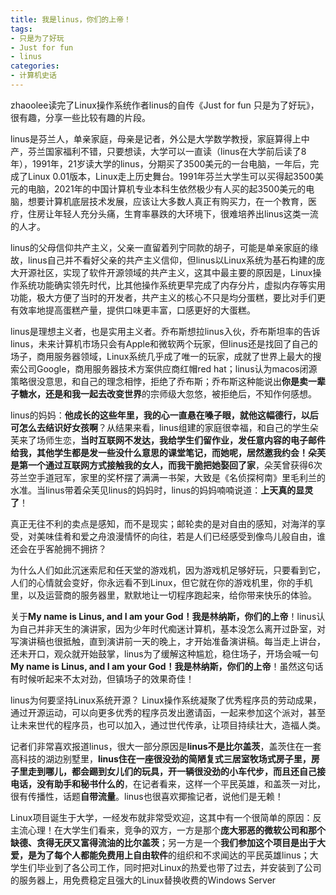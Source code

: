 ```yaml
---
title: 我是linus，你们的上帝！
tags: 
- 只是为了好玩
- Just for fun
- linus
categories:
- 计算机史话
---
```


zhaoolee读完了Linux操作系统作者linus的自传《Just for fun 只是为了好玩》，很有趣，分享一些比较有趣的片段。

linus是芬兰人，单亲家庭，母亲是记者，外公是大学数学教授，家庭算得上中产，芬兰国家福利不错，只要想读，大学可以一直读（linus在大学前后读了8年），1991年，21岁读大学的linus，分期买了3500美元的一台电脑，一年后，完成了Linux 0.01版本，Linux走上历史舞台。1991年芬兰大学生可以买得起3500美元的电脑，2021年的中国计算机专业本科生依然极少有人买的起3500美元的电脑，想要计算机底层技术发展，应该让大多数人真正有购买力，在一个教育，医疗，住房让年轻人充分头痛，生育率暴跌的大环境下，很难培养出linus这类一流的人才。

linus的父母信仰共产主义，父亲一直留着列宁同款的胡子，可能是单亲家庭的缘故，linus自己并不看好父亲的共产主义信仰，但linus以Linux系统为基石构建的庞大开源社区，实现了软件开源领域的共产主义，这其中最主要的原因是，Linux操作系统功能确实领先时代，比其他操作系统更早完成了内存分片，虚拟内存等实用功能，极大方便了当时的开发者，共产主义的核心不只是均分蛋糕，要比对手们更有效率地提高蛋糕产量，提供口味更丰富，口感更好的大蛋糕。

linus是理想主义者，也是实用主义者。乔布斯想拉linus入伙，乔布斯坦率的告诉linus，未来计算机市场只会有Apple和微软两个玩家，但linus还是找回了自己的场子，商用服务器领域，Linux系统几乎成了唯一的玩家，成就了世界上最大的搜索公司Google，商用服务器技术方案供应商红帽red hat；linus认为macos闭源策略很没意思，和自己的理念相悖，拒绝了乔布斯；乔布斯这种能说出**你是卖一辈子糖水，还是和我一起去改变世界**的宗师级大忽悠，被拒绝后，不知作何感想。

linus的妈妈：**他成长的这些年里，我的心一直悬在嗓子眼，就他这幅德行，以后可怎么去结识好女孩啊**？从结果来看，linus组建的家庭很幸福，和自己的学生朵芙来了场师生恋，**当时互联网不发达，我给学生们留作业，发任意内容的电子邮件给我，其他学生都是发一些没什么意思的课堂笔记，而她呢，居然邀我约会！朵芙是第一个通过互联网方式接触我的女人，而我干脆把她娶回了家**，朵芙曾获得6次芬兰空手道冠军，家里的奖杯摆了满满一书架，大致是《名侦探柯南》里毛利兰的水准。当linus带着朵芙见linus的妈妈时，linus的妈妈喃喃说道：**上天真的显灵了**！


真正无往不利的卖点是感知，而不是现实；邮轮卖的是对自由的感知，对海洋的享受，对美味佳肴和爱之舟浪漫情怀的向往，若是人们已经感受到像鸟儿般自由，谁还会在乎客舱拥不拥挤？

为什么人们如此沉迷索尼和任天堂的游戏机，因为游戏机足够好玩，只要看到它，人们的心情就会变好，你永远看不到Linux，但它就在你的游戏机里，你的手机里，以及运营商的服务器里，默默地让一切程序跑起来，给你带来快乐的体验。

关于**My name is Linus, and I am your God！我是林纳斯，你们的上帝**！linus认为自己并非天生的演讲家，因为少年时代痴迷计算机，基本没怎么离开过卧室，对写演讲稿也很抵触，直到演讲前一天的晚上，才开始准备演讲稿。每当走上讲台，还未开口，观众就开始鼓掌，linus为了缓解这种尴尬，稳住场子，开场会喊一句**My name is Linus, and I am your God！我是林纳斯，你们的上帝**！虽然这句话有时候听起来不太对劲，但镇场子的效果奇佳！

linus为何要坚持Linux系统开源？ Linux操作系统凝聚了优秀程序员的劳动成果，通过开源运动，可以向更多优秀的程序员发出邀请函，一起来参加这个派对，甚至让未来世代的程序员，也可以加入，通过世代传承，让项目持续壮大，造福人类。

记者们非常喜欢报道linus，很大一部分原因是**linus不是比尔盖茨**，盖茨住在一套高科技的湖边别墅里，**linus住在一座很没劲的简陋复式三居室牧场式房子里，房子里走到哪儿，都会踢到女儿们的玩具，开一辆很没劲的小车代步，而且还自己接电话，没有助手和秘书什么的**，在记者看来，这样一个平民英雄，和盖茨一对比，很有传播性，话题**自带流量**。linus也很喜欢揶揄记者，说他们是无赖！

Linux项目诞生于大学，一经发布就非常受欢迎，这其中有一个很简单的原因：反主流心理！在大学生们看来，竞争的双方，一方是那个**庞大邪恶的微软公司和那个缺德、贪得无厌又富得流油的比尔盖茨**；另一方是一个**我们参加这个项目是出于大爱，是为了每个人都能免费用上自由软件**的组织和不求闻达的平民英雄linus；大学生们毕业到了各公司工作，同时把对Linux的热爱也带了过去，并安装到了公司的服务器上，用免费稳定且强大的Linux替换收费的Windows Server
